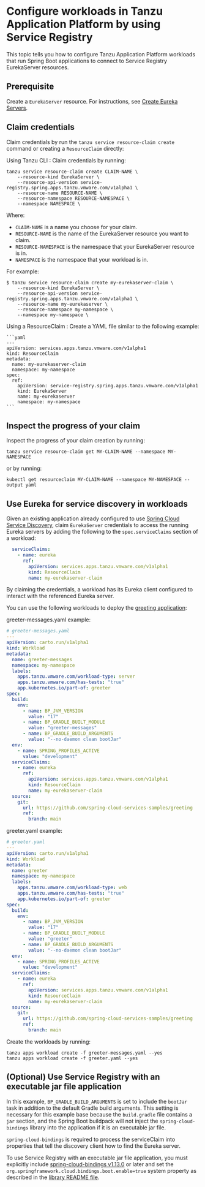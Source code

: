 # Configure workloads in Tanzu Application Platform by using Service Registry

This topic tells you how to configure Tanzu Application Platform workloads that run Spring Boot
applications to connect to Service Registry EurekaServer resources.

## <a id='prereqs'></a> Prerequisite

Create a `EurekaServer` resource. For instructions, see
[Create Eureka Servers](configuring-eureka-servers.hbs.md).

## <a id="claim-creds"></a> Claim credentials

Claim credentials by run the `tanzu service resource-claim create` command or creating a `ResourceClaim`
directly:

Using Tanzu CLI
: Claim credentials by running:

   ```console
   tanzu service resource-claim create CLAIM-NAME \
       --resource-kind EurekaServer \
       --resource-api-version service-registry.spring.apps.tanzu.vmware.com/v1alpha1 \
       --resource-name RESOURCE-NAME \
       --resource-namespace RESOURCE-NAMESPACE \
       --namespace NAMESPACE \
   ```

   Where:

   - `CLAIM-NAME` is a name you choose for your claim.
   - `RESOURCE-NAME` is the name of the EurekaServer resource you want to claim.
   - `RESOURCE-NAMESPACE` is the namespace that your EurekaServer resource is in.
   - `NAMESPACE` is the namespace that your workload is in.

   For example:

   ```console
   $ tanzu service resource-claim create my-eurekaserver-claim \
       --resource-kind EurekaServer \
       --resource-api-version service-registry.spring.apps.tanzu.vmware.com/v1alpha1 \
       --resource-name my-eurekaserver \
       --resource-namespace my-namespace \
       --namespace my-namespace \
   ```

Using a ResourceClaim
: Create a YAML file similar to the following example:

    ```yaml
    ---
    apiVersion: services.apps.tanzu.vmware.com/v1alpha1
    kind: ResourceClaim
    metadata:
      name: my-eurekaserver-claim
      namespace: my-namespace
    spec:
      ref:
        apiVersion: service-registry.spring.apps.tanzu.vmware.com/v1alpha1
        kind: EurekaServer
        name: my-eurekaserver
        namespace: my-namespace
    ```

## <a id="inspect"></a> Inspect the progress of your claim

Inspect the progress of your claim creation by running:

```console
tanzu service resource-claim get MY-CLAIM-NAME --namespace MY-NAMESPACE
```

or by running:

```console
kubectl get resourceclaim MY-CLAIM-NAME --namespace MY-NAMESPACE --output yaml
```

## <a id="inspect"></a> Use Eureka for service discovery in workloads

Given an existing application already configured to use
[Spring Cloud Service Discovery](https://cloud.spring.io/spring-cloud-netflix/reference/html/#service-discovery-eureka-clients),
claim `EurekaServer` credentials to access the running Eureka servers by adding the following to the
`spec.serviceClaims` section of a workload:

```yaml
  serviceClaims:
    - name: eureka
      ref:
        apiVersion: services.apps.tanzu.vmware.com/v1alpha1
        kind: ResourceClaim
        name: my-eurekaserver-claim
```

By claiming the credentials, a workload has its Eureka client configured to interact with the
referenced Eureka server.

You can use the following workloads to deploy the
[greeting application](https://github.com/spring-cloud-services-samples/greeting):

greeter-messages.yaml example:

```yaml
# greeter-messages.yaml
---
apiVersion: carto.run/v1alpha1
kind: Workload
metadata:
  name: greeter-messages
  namespace: my-namespace
  labels:
    apps.tanzu.vmware.com/workload-type: server
    apps.tanzu.vmware.com/has-tests: "true"
    app.kubernetes.io/part-of: greeter
spec:
  build:
    env:
      - name: BP_JVM_VERSION
        value: "17"
      - name: BP_GRADLE_BUILT_MODULE
        value: "greeter-messages"
      - name: BP_GRADLE_BUILD_ARGUMENTS
        value: "--no-daemon clean bootJar"
  env:
    - name: SPRING_PROFILES_ACTIVE
      value: "development"
  serviceClaims:
    - name: eureka
      ref:
        apiVersion: services.apps.tanzu.vmware.com/v1alpha1
        kind: ResourceClaim
        name: my-eurekaserver-claim
  source:
    git:
      url: https://github.com/spring-cloud-services-samples/greeting
      ref:
        branch: main
```

greeter.yaml example:

```yaml
# greeter.yaml
---
apiVersion: carto.run/v1alpha1
kind: Workload
metadata:
  name: greeter
  namespace: my-namespace
  labels:
    apps.tanzu.vmware.com/workload-type: web
    apps.tanzu.vmware.com/has-tests: "true"
    app.kubernetes.io/part-of: greeter
spec:
  build:
    env:
      - name: BP_JVM_VERSION
        value: "17"
      - name: BP_GRADLE_BUILT_MODULE
        value: "greeter"
      - name: BP_GRADLE_BUILD_ARGUMENTS
        value: "--no-daemon clean bootJar"
  env:
    - name: SPRING_PROFILES_ACTIVE
      value: "development"
  serviceClaims:
    - name: eureka
      ref:
        apiVersion: services.apps.tanzu.vmware.com/v1alpha1
        kind: ResourceClaim
        name: my-eurekaserver-claim
  source:
    git:
      url: https://github.com/spring-cloud-services-samples/greeting
      ref:
        branch: main
```

Create the workloads by running:

```console
tanzu apps workload create -f greeter-messages.yaml --yes
tanzu apps workload create -f greeter.yaml --yes
```

## <a id="exec-jar-file-app"></a> (Optional) Use Service Registry with an executable jar file application

In this example, `BP_GRADLE_BUILD_ARGUMENTS` is set to include the `bootJar` task in addition
to the default Gradle build arguments. This setting is necessary for this example base because the
`build.gradle` file contains a `jar` section, and the Spring Boot buildpack will not inject the
`spring-cloud-bindings` library into the application if it is an executable jar file.

`spring-cloud-bindings` is required to process the serviceClaim into properties that tell the
discovery client how to find the Eureka server.

To use Service Registry with an executable jar file application, you must explicitly include
[spring-cloud-bindings v1.13.0](https://mvnrepository.com/artifact/org.springframework.cloud/spring-cloud-bindings/1.13.0)
or later and set the `org.springframework.cloud.bindings.boot.enable=true` system property as described
in the [library README file](https://github.com/spring-cloud/spring-cloud-bindings#spring-boot-configuration).